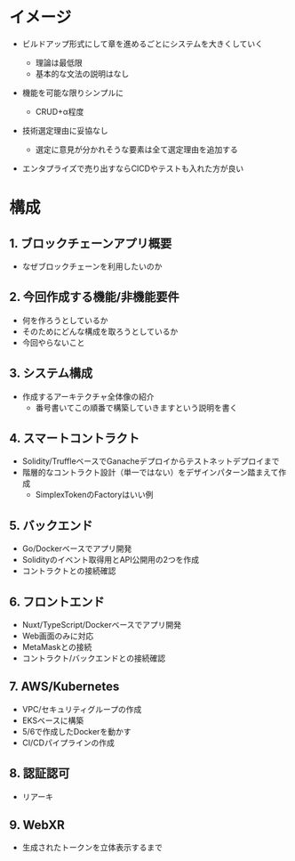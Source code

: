 # イメージ

- ビルドアップ形式にして章を進めるごとにシステムを大きくしていく
  - 理論は最低限
  - 基本的な文法の説明はなし

- 機能を可能な限りシンプルに
  - CRUD+α程度

- 技術選定理由に妥協なし
  - 選定に意見が分かれそうな要素は全て選定理由を追加する

- エンタプライズで売り出すならCICDやテストも入れた方が良い

# 構成

## 1. ブロックチェーンアプリ概要
- なぜブロックチェーンを利用したいのか

## 2. 今回作成する機能/非機能要件
- 何を作ろうとしているか
- そのためにどんな構成を取ろうとしているか
- 今回やらないこと

## 3. システム構成
- 作成するアーキテクチャ全体像の紹介
  - 番号書いてこの順番で構築していきますという説明を書く

## 4. スマートコントラクト
- Solidity/TruffleベースでGanacheデプロイからテストネットデプロイまで
- 階層的なコントラクト設計（単一ではない）をデザインパターン踏まえて作成
  - SimplexTokenのFactoryはいい例

## 5. バックエンド
- Go/Dockerベースでアプリ開発
- Solidityのイベント取得用とAPI公開用の2つを作成
- コントラクトとの接続確認

## 6. フロントエンド
- Nuxt/TypeScript/Dockerベースでアプリ開発
- Web画面のみに対応
- MetaMaskとの接続
- コントラクト/バックエンドとの接続確認

## 7. AWS/Kubernetes
- VPC/セキュリティグループの作成
- EKSベースに構築
- 5/6で作成したDockerを動かす
- CI/CDパイプラインの作成

## 8. 認証認可
- リアーキ

## 9. WebXR
- 生成されたトークンを立体表示するまで